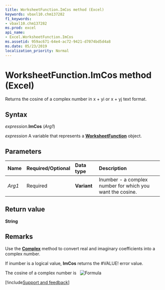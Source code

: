 ```yaml
---
title: WorksheetFunction.ImCos method (Excel)
keywords: vbaxl10.chm137282
f1_keywords:
- vbaxl10.chm137282
ms.prod: excel
api_name:
- Excel.WorksheetFunction.ImCos
ms.assetid: 959ac671-64e4-ac72-9421-d7074bd5d4a8
ms.date: 05/23/2019
localization_priority: Normal
---
```



# WorksheetFunction.ImCos method (Excel)

Returns the cosine of a complex number in x + yi or x + yj text format.


## Syntax

_expression_.**ImCos** (_Arg1_)

_expression_ A variable that represents a **[WorksheetFunction](Excel.WorksheetFunction.md)** object.


## Parameters

|Name|Required/Optional|Data type|Description|
|:-----|:-----|:-----|:-----|
| _Arg1_|Required| **Variant**|Inumber - a complex number for which you want the cosine.|

## Return value

**String**


## Remarks

Use the **[Complex](excel.worksheetfunction.complex.md)** method to convert real and imaginary coefficients into a complex number.
    
If inumber is a logical value, **ImCos** returns the #VALUE! error value.
    
The cosine of a complex number is &nbsp; ![Formula](../images/awfimcos_ZA06051157.gif)




[!include[Support and feedback](~/includes/feedback-boilerplate.md)]